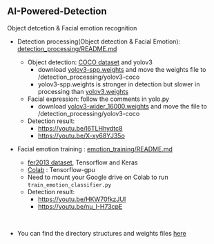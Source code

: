 ## AI-Powered-Detection
Object detcetion & Facial emotion recognition

- Detection processing(Object detection & Facial Emotion): [detection_processing/README.md](https://github.com/jinhojang6/ai-powered-detection/blob/master/detection_processing/README.md)
    - Object detection: [COCO dataset](http://cocodataset.org/#home) and yolov3
        - download [yolov3-spp.weights](https://pjreddie.com/media/files/yolov3-spp.weights) and move the weights file to /detection_processing/yolov3-coco
        - yolov3-spp.weights is stronger in detection but slower in processing than [yolov3.weights](https://github.com/pjreddie/darknet/blob/master/cfg/yolov3.cfg) 
    - Facial expression: follow the comments in yolo.py
        - download [yolov3-wider_16000.weights](https://drive.google.com/open?id=1n66gI61kilcsdWSHEHaSY0oNSDfWKBFp) and move the file to /detection_processing/yolov3-coco
    - Detection result:
        - https://youtu.be/I6TLHhydtc8
        - https://youtu.be/X-xy68YJ35o


- Facial emotion training : [emotion_training/README.md](https://github.com/jinhojang6/ai-powered-detection/blob/master/emotion_training/README.md)
    - [fer2013 dataset](https://www.kaggle.com/c/challenges-in-representation-learning-facial-expression-recognition-challenge/data), Tensorflow and Keras
    - [Colab](https://github.com/jinhojang6/ai-powered-detection/blob/master/emotion_training/emotion_training.ipynb) : Tensorflow-gpu
    - Need to mount your Google drive on Colab to run `train_emotion_classifier.py`
    - Detection result:
        - https://youtu.be/HKW70fkzJUI
        - https://youtu.be/nu_I-H73cpE

<br/>

- You can find the directory structures and weights files [here](http://bit.ly/keras-detection-practice)
